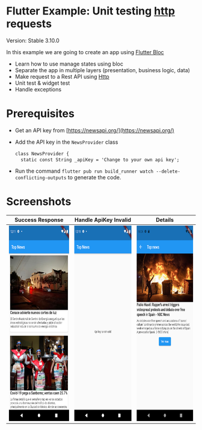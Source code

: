 # Flutter Example: Unit testing [http](https://pub.dev/packages/http) requests

Version: Stable 3.10.0

In this example we are going to create an app using [Flutter Bloc](https://pub.dev/packages/flutter_bloc)

- Learn how to use manage states using bloc
- Separate the app in multiple layers (presentation, business logic, data)
- Make request to a Rest API using [Http](https://pub.dev/packages/http)
- Unit test & widget test
- Handle exceptions

# Prerequisites

- Get an API key from [https://newsapi.org/](https://newsapi.org/)
- Add the API key in the `NewsProvider` class

  ````
  class NewsProvider {
    static const String _apiKey = 'Change to your own api key';
  ````

- Run the command `flutter pub run build_runner watch --delete-conflicting-outputs` to generate the code.

# Screenshots

| Success Response                                | Handle ApiKey Invalid                           | Details                                         |
|-------------------------------------------------|-------------------------------------------------|-------------------------------------------------|
| <img src="screenshots/image1.png" height="520"> | <img src="screenshots/image2.png" height="520"> | <img src="screenshots/image3.png" height="520"> |

